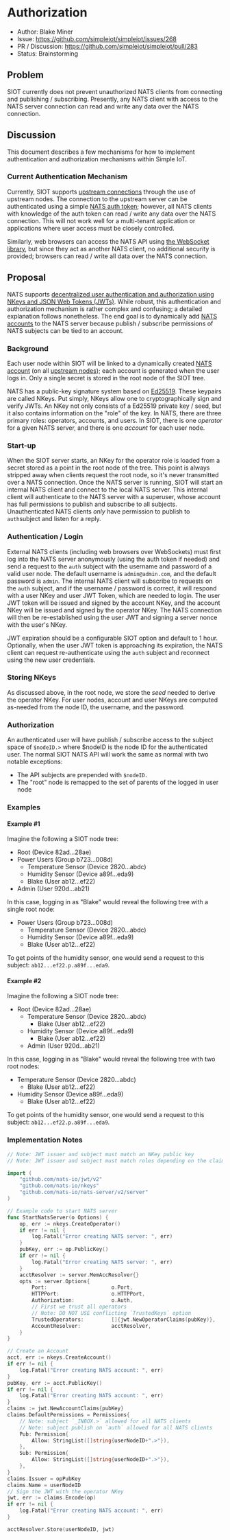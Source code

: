 # Authorization

- Author: Blake Miner
- Issue: https://github.com/simpleiot/simpleiot/issues/268
- PR / Discussion: https://github.com/simpleiot/simpleiot/pull/283
- Status: Brainstorming

## Problem

SIOT currently does not prevent unauthorized NATS clients from connecting and
publishing / subscribing. Presently, any NATS client with access to the NATS
server connection can read and write any data over the NATS connection.

## Discussion

This document describes a few mechanisms for how to implement authentication and
authorization mechanisms within Simple IoT.

### Current Authentication Mechanism

Currently, SIOT supports
[upstream connections](https://docs.simpleiot.org/docs/user/upstream.html)
through the use of upstream nodes. The connection to the upstream server can be
authenticated using a simple
[NATS auth token](https://docs.nats.io/using-nats/developer/connecting/token);
however, all NATS clients with knowledge of the auth token can read / write any
data over the NATS connection. This will not work well for a multi-tenant
application or applications where user access must be closely controlled.

Similarly, web browsers can access the NATS API using
[the WebSocket library](https://github.com/simpleiot/simpleiot/tree/master/frontend/lib),
but since they act as another NATS client, no additional security is provided;
browsers can read / write all data over the NATS connection.

## Proposal

NATS supports
[decentralized user authentication and authorization using NKeys and JSON Web Tokens (JWTs)](https://docs.nats.io/running-a-nats-service/configuration/securing_nats/auth_intro/jwt).
While robust, this authentication and authorization mechanism is rather complex
and confusing; a detailed explanation follows nonetheless. The end goal is to
dynamically add
[NATS accounts](https://docs.nats.io/running-a-nats-service/configuration/securing_nats/accounts)
to the NATS server because publish / subscribe permissions of NATS subjects can
be tied to an account.

### Background

Each user node within SIOT will be linked to a dynamically created
[NATS account](https://docs.nats.io/running-a-nats-service/configuration/securing_nats/accounts)
(on all [upstream nodes](https://docs.simpleiot.org/docs/user/upstream.html));
each account is generated when the user logs in. Only a single secret is stored
in the root node of the SIOT tree.

NATS has a public-key signature system based on
[Ed25519](https://en.wikipedia.org/wiki/EdDSA#Ed25519). These keypairs are
called NKeys. Put simply, NKeys allow one to cryptographically sign and verify
JWTs. An NKey not only consists of a Ed25519 private key / seed, but it also
contains information on the "role" of the key. In NATS, there are three primary
roles: operators, accounts, and users. In SIOT, there is one _operator_ for a
given NATS server, and there is one _account_ for each user node.

### Start-up

When the SIOT server starts, an NKey for the operator role is loaded from a
secret stored as a point in the root node of the tree. This point is always
stripped away when clients request the root node, so it's never transmitted over
a NATS connection. Once the NATS server is running, SIOT will start an internal
NATS client and connect to the local NATS server. This internal client will
authenticate to the NATS server with a superuser, whose account has full
permissions to publish and subscribe to all subjects. Unauthenticated NATS
clients _only_ have permission to publish to `auth`subject and listen for a
reply.

### Authentication / Login

External NATS clients (including web browsers over WebSockets) must first log
into the NATS server anonymously (using the auth token if needed) and send a
request to the `auth` subject with the username and password of a valid user
node. The default username is `admin@admin.com`, and the default password is
`admin`. The internal NATS client will subscribe to requests on the `auth`
subject, and if the username / password is correct, it will respond with a user
NKey and user JWT Token, which are needed to login. The user JWT token will be
issued and signed by the account NKey, and the account NKey will be issued and
signed by the operator NKey. The NATS connection will then be re-established
using the user JWT and signing a server nonce with the user's NKey.

JWT expiration should be a configurable SIOT option and default to 1 hour.
Optionally, when the user JWT token is approaching its expiration, the NATS
client can request re-authenticate using the `auth` subject and reconnect using
the new user credentials.

### Storing NKeys

As discussed above, in the root node, we store the _seed_ needed to derive the
operator NKey. For user nodes, account and user NKeys are computed as-needed
from the node ID, the username, and the password.

### Authorization

An authenticated user will have publish / subscribe access to the subject space
of `$nodeID.>` where $nodeID is the node ID for the authenticated user. The
normal SIOT NATS API will work the same as normal with two notable exceptions:

- The API subjects are prepended with `$nodeID.`
- The "root" node is remapped to the set of parents of the logged in user node

### Examples

#### Example #1

Imagine the following a SIOT node tree:

- Root (Device 82ad…28ae)
- Power Users (Group b723…008d)
  - Temperature Sensor (Device 2820…abdc)
  - Humidity Sensor (Device a89f…eda9)
  - Blake (User ab12…ef22)
- Admin (User 920d…ab21)

In this case, logging in as "Blake" would reveal the following tree with a
single root node:

- Power Users (Group b723…008d)
  - Temperature Sensor (Device 2820…abdc)
  - Humidity Sensor (Device a89f…eda9)
  - Blake (User ab12…ef22)

To get points of the humidity sensor, one would send a request to this subject:
`ab12...ef22.p.a89f...eda9`.

#### Example #2

Imagine the following a SIOT node tree:

- Root (Device 82ad…28ae)
  - Temperature Sensor (Device 2820…abdc)
    - Blake (User ab12…ef22)
  - Humidity Sensor (Device a89f…eda9)
    - Blake (User ab12…ef22)
  - Admin (User 920d…ab21)

In this case, logging in as "Blake" would reveal the following tree with two
root nodes:

- Temperature Sensor (Device 2820…abdc)
  - Blake (User ab12…ef22)
- Humidity Sensor (Device a89f…eda9)
  - Blake (User ab12…ef22)

To get points of the humidity sensor, one would send a request to this subject:
`ab12...ef22.p.a89f...eda9`.

### Implementation Notes

```go
// Note: JWT issuer and subject must match an NKey public key
// Note: JWT issuer and subject must match roles depending on the claim NKeys

import (
	"github.com/nats-io/jwt/v2"
	"github.com/nats-io/nkeys"
	"github.com/nats-io/nats-server/v2/server"
)

// Example code to start NATS server
func StartNatsServer(o Options) {
	op, err := nkeys.CreateOperator()
	if err != nil {
		log.Fatal("Error creating NATS server: ", err)
	}
	pubKey, err := op.PublicKey()
	if err != nil {
		log.Fatal("Error creating NATS server: ", err)
	}
	acctResolver := server.MemAccResolver{}
	opts := server.Options{
		Port:                     o.Port,
		HTTPPort:                 o.HTTPPort,
		Authorization:            o.Auth,
		// First we trust all operators
		// Note: DO NOT USE conflicting `TrustedKeys` option
		TrustedOperators:         []{jwt.NewOperatorClaims(pubKey)},
		AccountResolver:          acctResolver,
	}
}

// Create an Account
acct, err := nkeys.CreateAccount()
if err != nil {
	log.Fatal("Error creating NATS account: ", err)
}
pubKey, err := acct.PublicKey()
if err != nil {
	log.Fatal("Error creating NATS account: ", err)
}
claims := jwt.NewAccountClaims{pubKey}
claims.DefaultPermissions = Permissions{
	// Note: subject `_INBOX.>` allowed for all NATS clients
	// Note: subject publish on `auth` allowed for all NATS clients
	Pub: Permission{
		Allow: StringList([]string{userNodeID+".>"}),
	},
	Sub: Permission{
		Allow: StringList([]string{userNodeID+".>"}),
	},
}
claims.Issuer = opPubKey
claims.Name = userNodeID
// Sign the JWT with the operator NKey
jwt, err := claims.Encode(op)
if err != nil {
	log.Fatal("Error creating NATS account: ", err)
}

acctResolver.Store(userNodeID, jwt)
```
